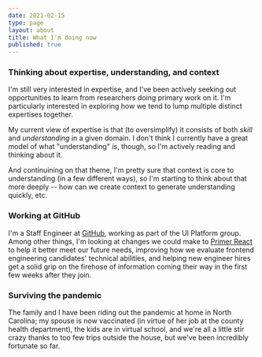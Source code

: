 ```yaml
---
date: 2021-02-15
type: page
layout: about
title: What I'm doing now
published: true
---
```


### Thinking about expertise, understanding, and context

I'm still very interested in expertise, and I've been actively seeking out opportunities to learn from researchers doing primary work on it. I'm particularly interested in exploring how we tend to lump multiple distinct expertises together.

My current view of expertise is that (to oversimplify) it consists of both _skill_ and _understanding_ in a given domain. I don't think I currently have a great model of what "understanding" _is_, though, so I'm actively reading and thinking about it.

And continuining on that theme, I'm pretty sure that context is core to understanding (in a few different ways), so I'm starting to think about that more deeply -- how can we create context to generate understanding quickly, etc.

### Working at GitHub

I'm a Staff Engineer at [GitHub](https://github.com/), working as part of the UI Platform group. Among other things, I'm looking at changes we could make to [Primer React](https://primer.style/components/) to help it better meet our future needs, improving how we evaluate frontend engineering candidates' technical abilities, and helping new engineer hires get a solid grip on the firehose of information coming their way in the first few weeks after they join.

### Surviving the pandemic

The family and I have been riding out the pandemic at home in North Carolina; my spouse is now vaccinated (in virtue of her job at the county health department), the kids are in virtual school, and we're all a little stir crazy thanks to too few trips outside the house, but we've been incredibly fortunate so far.

